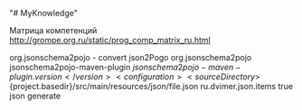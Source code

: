 "# MyKnowledge" 


Матрица компетенций
http://grompe.org.ru/static/prog_comp_matrix_ru.html


org.jsonschema2pojo - convert json2Pogo
  <build>
                <plugins>
                    <plugin>
                        <groupId>org.jsonschema2pojo</groupId>
                        <artifactId>jsonschema2pojo-maven-plugin</artifactId>
                        <version>${jsonschema2pojo-maven-plugin.version}</version>
                        <configuration>
                            <sourceDirectory>${project.basedir}/src/main/resources/json/file.json</sourceDirectory>
                            <targetPackage>ru.dvimer.json.items</targetPackage>
                            <useCommonsLang3>true</useCommonsLang3>
                            <sourceType>json</sourceType>
                        </configuration>
                        <executions>
                            <execution>
                                <goals>
                                    <goal>generate</goal>
                                </goals>
                            </execution>
                        </executions>
                    </plugin>
                </plugins>
            </build>
